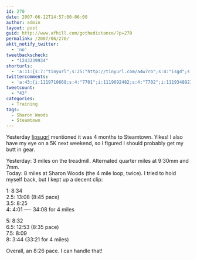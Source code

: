 ```yaml
---
id: 270
date: 2007-06-12T14:57:00-06:00
author: admin
layout: post
guid: http://www.afhill.com/gothedistance/?p=270
permalink: /2007/06/270/
aktt_notify_twitter:
  - 'no'
tweetbackscheck:
  - "1243239934"
shorturls:
  - 'a:11:{s:7:"tinyurl";s:25:"http://tinyurl.com/a4w7ro";s:4:"isgd";s:17:"http://is.gd/fVnm";s:5:"bitly";s:18:"http://bit.ly/Yxle";s:5:"snipr";s:22:"http://snipr.com/a2fkh";s:5:"snurl";s:22:"http://snurl.com/a2fkh";s:7:"snipurl";s:24:"http://snipurl.com/a2fkh";s:4:"trim";s:17:"http://tr.im/78gv";s:5:"adjix";s:207:"(10 Jan 2008 temporary restriction: API requires valid partnerID or partnerEmail key in request. Contact us if this affects you.) Invalid Adjix request. API documentation @ http://web.adjix.com/AdjixAPI.html";s:4:"advu";s:203:"(10 Jan 2008 temporary restriction: API requires valid partnerID or partnerEmail key in request. Contact us if this affects you.) Invalid Adjix request. API documentation @ http://web.ad.vu/AdjixAPI.html";s:4:"zima";s:15:"This is a test.";s:9:"permalink";s:48:"http://www.afhill.com/gothedistance/2007/06/270/";}'
twittercomments:
  - 'a:43:{i:1119710668;s:4:"7701";i:1119692482;s:4:"7702";i:1119348921;s:4:"7703";i:1119345828;s:4:"7704";i:1119344814;s:4:"7705";i:1119341277;s:4:"7706";i:1119340783;s:4:"7707";i:1119269818;s:4:"7708";i:1119269354;s:4:"7709";i:1119258868;s:4:"7710";i:1119160702;s:4:"7711";i:1119159446;s:4:"7712";i:1119114252;s:4:"7713";i:1119014399;s:4:"7714";i:1118917830;s:4:"7715";i:1118659526;s:4:"7716";i:1118593143;s:4:"7717";i:1121254703;s:4:"7845";i:1121128227;s:4:"7846";i:1121074437;s:4:"7847";i:1121069070;s:4:"7848";i:1120542678;s:4:"7849";i:1120271013;s:4:"7850";i:1120251422;s:4:"7851";i:1120000215;s:4:"7852";i:1119833749;s:4:"7853";i:1119787180;s:4:"7854";i:1780502002;s:5:"16831";i:1780309391;s:5:"16832";i:1780085490;s:5:"16833";i:1779963806;s:5:"16834";i:1779663929;s:7:"retweet";i:1779556759;s:7:"retweet";i:1779401820;s:5:"16835";i:1779261215;s:5:"16836";i:1779146645;s:5:"16837";i:1910543879;s:5:"17313";i:1910172126;s:5:"17314";i:1909852152;s:5:"17315";i:1909520961;s:5:"17316";i:1909217862;s:7:"retweet";i:1908968632;s:7:"retweet";i:1908787310;s:5:"17317";}'
tweetcount:
  - "43"
categories:
  - Training
tags:
  - Sharon Woods
  - Steamtown
---
```

Yesterday [lipsugrl](http://lispsugrl.livejournal.com) mentioned it was 4 months to Steamtown. Yikes! I also have my eye on a 5K next weekend, so I figured I should probably get my butt in gear.

Yesterday: 3 miles on the treadmill. Alternated quarter miles at 9:30mm and 7mm.  
Today: 8 miles at Sharon Woods (the 4 mile loop, twice). I tried to hold myself back, but I kept up a decent clip:

1: 8:34  
2.5: 13:08 (8:45 pace)  
3.5: 8:25  
4: 4:01 &#8212;- 34:08 for 4 miles

5: 8:32  
6.5: 12:53 (8:35 pace)  
7.5: 8:09  
8: 3:44 (33:21 for 4 miles)

Overall, an 8:26 pace. I can handle that!